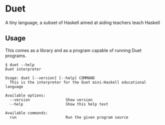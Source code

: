 # Duet

A tiny language, a subset of Haskell aimed at aiding teachers teach Haskell

## Usage

This comes as a library and as a program capable of running Duet programs.

```
$ duet --help
Duet interpreter

Usage: duet [--version] [--help] COMMAND
  This is the interpreter for the Duet mini-Haskell educational language

Available options:
  --version                Show version
  --help                   Show this help text

Available commands:
  run                      Run the given program source
```

